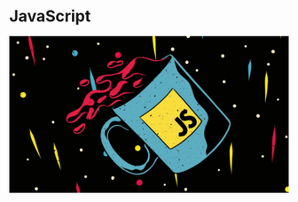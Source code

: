 # JavaScript 

[logo]: https://github.com/luisalbertmschz/JS/blob/master/Topics/EzgdmaCQuT84bgDL4fhXZS.jpg "Logo Title Text 2"



<p align="center">
<img src="https://github.com/luisalbertmschz/JS/blob/master/Topics/EzgdmaCQuT84bgDL4fhXZS.jpg " >
</p>

